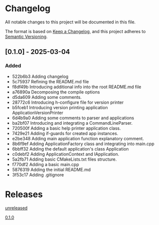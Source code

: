 # Changelog

All notable changes to this project will be documented in this file.

The format is based on [Keep a Changelog](https://keepachangelog.com/en/1.1.0/),
and this project adheres to [Semantic Versioning](https://semver.org/spec/v2.0.0.html).

## [0.1.0] - 2025-03-04

### Added

- 522b6b3 Adding changelog
- 5c75937 Refining the README.md file
- f8df49b Introducing additional info into the root README.md file
- a76890a Decomposing the compile options
- d5da609 Adding some comments.
- 28772c6 Introducing h-configure file for version printer
- b5fceb1 Introducing version printing application ApplicationVersionPrinter
- 6d4b9a0 Adding some comments to parser and applications
- ba2bf07 Introducing and integrating a CommandLineParser.
- 720500f Adding a basic help printer application class.
- 7429e21 Adding if-guards for created app instances.
- e2be348 Adding main application function explanatory comment.
- 8b6f9ef Adding ApplicationFactory class and integrating into main.cpp
- 6bbff32 Adding the default application's class Application
- c0debf2 Adding ApplicationContext and IApplication.
- 5a2fb71 Adding basic CMakeLists.txt files structure.
- f770df2 Adding a basic main.cpp
- 5876319 Adding the initial README.md
- 3f53c17 Adding .gitignore

# Releases

[unreleased](https://github.com/yuriysydor1991/cpp-app-template)

[0.1.0](https://github.com/yuriysydor1991/cpp-app-template/tag/v0.1.0)
